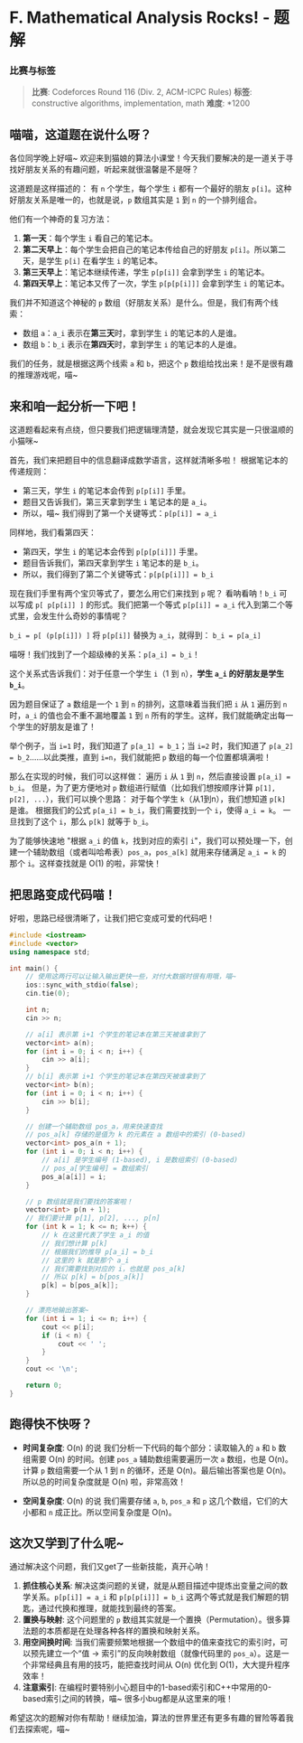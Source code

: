 # F. Mathematical Analysis Rocks! - 题解

### 比赛与标签
> **比赛**: Codeforces Round 116 (Div. 2, ACM-ICPC Rules)
> **标签**: constructive algorithms, implementation, math
> **难度**: *1200

## 喵喵，这道题在说什么呀？
各位同学晚上好喵~ 欢迎来到猫娘的算法小课堂！今天我们要解决的是一道关于寻找好朋友关系的有趣问题，听起来就很温馨是不是呀？

这道题是这样描述的：
有 `n` 个学生，每个学生 `i` 都有一个最好的朋友 `p[i]`。这种好朋友关系是唯一的，也就是说，`p` 数组其实是 `1` 到 `n` 的一个排列组合。

他们有一个神奇的复习方法：
1.  **第一天**：每个学生 `i` 看自己的笔记本。
2.  **第二天早上**：每个学生会把自己的笔记本传给自己的好朋友 `p[i]`。所以第二天，是学生 `p[i]` 在看学生 `i` 的笔记本。
3.  **第三天早上**：笔记本继续传递，学生 `p[p[i]]` 会拿到学生 `i` 的笔记本。
4.  **第四天早上**：笔记本又传了一次，学生 `p[p[p[i]]]` 会拿到学生 `i` 的笔记本。

我们并不知道这个神秘的 `p` 数组（好朋友关系）是什么。但是，我们有两个线索：
-   数组 `a`：`a_i` 表示在**第三天**时，拿到学生 `i` 的笔记本的人是谁。
-   数组 `b`：`b_i` 表示在**第四天**时，拿到学生 `i` 的笔记本的人是谁。

我们的任务，就是根据这两个线索 `a` 和 `b`，把这个 `p` 数组给找出来！是不是很有趣的推理游戏呢，喵~

## 来和咱一起分析一下吧！
这道题看起来有点绕，但只要我们把逻辑理清楚，就会发现它其实是一只很温顺的小猫咪~

首先，我们来把题目中的信息翻译成数学语言，这样就清晰多啦！
根据笔记本的传递规则：
-   第三天，学生 `i` 的笔记本会传到 `p[p[i]]` 手里。
-   题目又告诉我们，第三天拿到学生 `i` 笔记本的是 `a_i`。
-   所以，喵~ 我们得到了第一个关键等式：`p[p[i]] = a_i`

同样地，我们看第四天：
-   第四天，学生 `i` 的笔记本会传到 `p[p[p[i]]]` 手里。
-   题目告诉我们，第四天拿到学生 `i` 笔记本的是 `b_i`。
-   所以，我们得到了第二个关键等式：`p[p[p[i]]] = b_i`

现在我们手里有两个宝贝等式了，要怎么用它们来找到 `p` 呢？
看呐看呐！`b_i` 可以写成 `p[ p[p[i]] ]` 的形式。我们把第一个等式 `p[p[i]] = a_i` 代入到第二个等式里，会发生什么奇妙的事情呢？

`b_i = p[ (p[p[i]]) ]`
将 `p[p[i]]` 替换为 `a_i`，就得到：
`b_i = p[a_i]`

喵呀！我们找到了一个超级棒的关系：`p[a_i] = b_i`！

这个关系式告诉我们：对于任意一个学生 `i`（1 到 `n`），**学生 `a_i` 的好朋友是学生 `b_i`**。

因为题目保证了 `a` 数组是一个 `1` 到 `n` 的排列，这意味着当我们把 `i` 从 `1` 遍历到 `n` 时，`a_i` 的值也会不重不漏地覆盖 `1` 到 `n` 所有的学生。这样，我们就能确定出每一个学生的好朋友是谁了！

举个例子，当 `i=1` 时，我们知道了 `p[a_1] = b_1`；当 `i=2` 时，我们知道了 `p[a_2] = b_2`……以此类推，直到 `i=n`，我们就能把 `p` 数组的每一个位置都填满啦！

那么在实现的时候，我们可以这样做：
遍历 `i` 从 `1` 到 `n`，然后直接设置 `p[a_i] = b_i`。
但是，为了更方便地对 `p` 数组进行赋值（比如我们想按顺序计算 `p[1], p[2], ...`），我们可以换个思路：
对于每个学生 `k`（从1到n），我们想知道 `p[k]` 是谁。
根据我们的公式 `p[a_i] = b_i`，我们需要找到一个 `i`，使得 `a_i = k`。
一旦找到了这个 `i`，那么 `p[k]` 就等于 `b_i`。

为了能够快速地 "根据 `a_i` 的值 `k`，找到对应的索引 `i`"，我们可以预处理一下，创建一个辅助数组（或者叫哈希表）`pos_a`，`pos_a[k]` 就用来存储满足 `a_i = k` 的那个 `i`。这样查找就是 O(1) 的啦，非常快！

## 把思路变成代码喵！
好啦，思路已经很清晰了，让我们把它变成可爱的代码吧！

```cpp
#include <iostream>
#include <vector>
using namespace std;

int main() {
    // 使用这两行可以让输入输出更快一些，对付大数据时很有用哦，喵~
    ios::sync_with_stdio(false);
    cin.tie(0);

    int n;
    cin >> n;

    // a[i] 表示第 i+1 个学生的笔记本在第三天被谁拿到了
    vector<int> a(n);
    for (int i = 0; i < n; i++) {
        cin >> a[i];
    }
    // b[i] 表示第 i+1 个学生的笔记本在第四天被谁拿到了
    vector<int> b(n);
    for (int i = 0; i < n; i++) {
        cin >> b[i];
    }

    // 创建一个辅助数组 pos_a，用来快速查找
    // pos_a[k] 存储的是值为 k 的元素在 a 数组中的索引 (0-based)
    vector<int> pos_a(n + 1);
    for (int i = 0; i < n; i++) {
        // a[i] 是学生编号 (1-based), i 是数组索引 (0-based)
        // pos_a[学生编号] = 数组索引
        pos_a[a[i]] = i;
    }

    // p 数组就是我们要找的答案啦！
    vector<int> p(n + 1);
    // 我们要计算 p[1], p[2], ..., p[n]
    for (int k = 1; k <= n; k++) {
        // k 在这里代表了学生 a_i 的值
        // 我们想计算 p[k]
        // 根据我们的推导 p[a_i] = b_i
        // 这里的 k 就是那个 a_i
        // 我们需要找到对应的 i，也就是 pos_a[k]
        // 所以 p[k] = b[pos_a[k]]
        p[k] = b[pos_a[k]];
    }

    // 漂亮地输出答案~
    for (int i = 1; i <= n; i++) {
        cout << p[i];
        if (i < n) {
            cout << ' ';
        }
    }
    cout << '\n';

    return 0;
}
```

## 跑得快不快呀？
-   **时间复杂度**: O(n) 的说
    我们分析一下代码的每个部分：读取输入的 `a` 和 `b` 数组需要 O(n) 的时间。创建 `pos_a` 辅助数组需要遍历一次 `a` 数组，也是 O(n)。计算 `p` 数组需要一个从 1 到 n 的循环，还是 O(n)。最后输出答案也是 O(n)。所以总的时间复杂度就是 O(n) 啦，非常高效！

-   **空间复杂度**: O(n) 的说
    我们需要存储 `a`, `b`, `pos_a` 和 `p` 这几个数组，它们的大小都和 `n` 成正比。所以空间复杂度是 O(n)。

## 这次又学到了什么呢~
通过解决这个问题，我们又get了一些新技能，真开心呐！

1.  **抓住核心关系**: 解决这类问题的关键，就是从题目描述中提炼出变量之间的数学关系。`p[p[i]] = a_i` 和 `p[p[p[i]]] = b_i` 这两个等式就是我们解题的钥匙，通过代换和推理，就能找到最终的答案。
2.  **置换与映射**: 这个问题里的 `p` 数组其实就是一个置换（Permutation）。很多算法题的本质都是在处理各种各样的置换和映射关系。
3.  **用空间换时间**: 当我们需要频繁地根据一个数组中的值来查找它的索引时，可以预先建立一个“值 -> 索引”的反向映射数组（就像代码里的 `pos_a`）。这是一个非常经典且有用的技巧，能把查找时间从 O(n) 优化到 O(1)，大大提升程序效率！
4.  **注意索引**: 在编程时要特别小心题目中的1-based索引和C++中常用的0-based索引之间的转换，喵~ 很多小bug都是从这里来的哦！

希望这次的题解对你有帮助！继续加油，算法的世界里还有更多有趣的冒险等着我们去探索呢，喵~